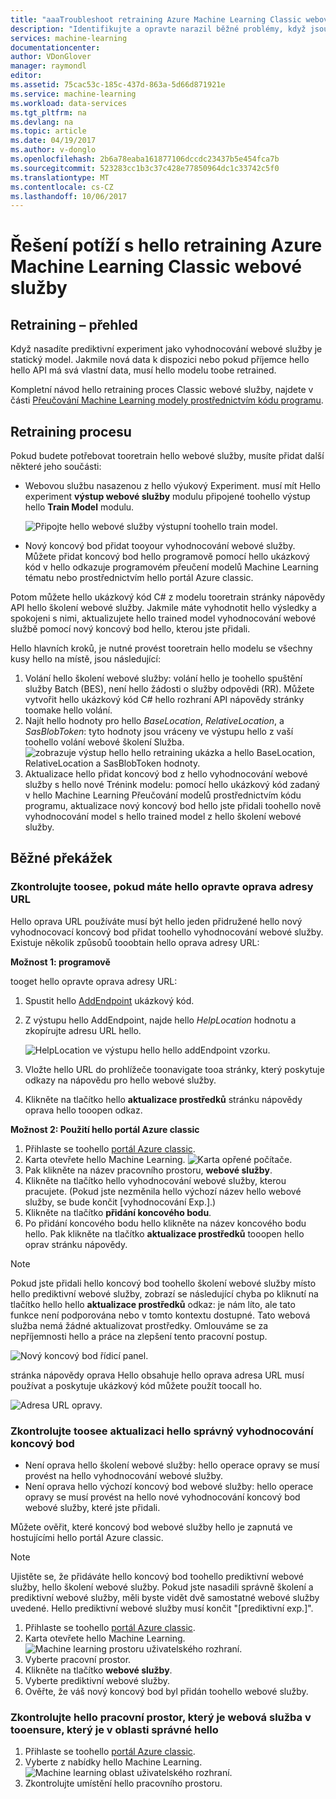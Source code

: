 ```yaml
---
title: "aaaTroubleshoot retraining Azure Machine Learning Classic webové služby | Microsoft Docs"
description: "Identifikujte a opravte narazil běžné problémy, když jsou retraining hello modelu pro webové služby Azure Machine Learning."
services: machine-learning
documentationcenter: 
author: VDonGlover
manager: raymondl
editor: 
ms.assetid: 75cac53c-185c-437d-863a-5d66d871921e
ms.service: machine-learning
ms.workload: data-services
ms.tgt_pltfrm: na
ms.devlang: na
ms.topic: article
ms.date: 04/19/2017
ms.author: v-donglo
ms.openlocfilehash: 2b6a78eaba161877106dccdc23437b5e454fca7b
ms.sourcegitcommit: 523283cc1b3c37c428e77850964dc1c33742c5f0
ms.translationtype: MT
ms.contentlocale: cs-CZ
ms.lasthandoff: 10/06/2017
---
```

# <a name="troubleshooting-hello-retraining-of-an-azure-machine-learning-classic-web-service"></a>Řešení potíží s hello retraining Azure Machine Learning Classic webové služby
## <a name="retraining-overview"></a>Retraining – přehled
Když nasadíte prediktivní experiment jako vyhodnocování webové služby je statický model. Jakmile nová data k dispozici nebo pokud příjemce hello hello API má svá vlastní data, musí hello modelu toobe retrained. 

Kompletní návod hello retraining proces Classic webové služby, najdete v části [Přeučování Machine Learning modely prostřednictvím kódu programu](machine-learning-retrain-models-programmatically.md).

## <a name="retraining-process"></a>Retraining procesu
Pokud budete potřebovat tooretrain hello webové služby, musíte přidat další některé jeho součásti:

* Webovou službu nasazenou z hello výukový Experiment. musí mít Hello experiment **výstup webové služby** modulu připojené toohello výstup hello **Train Model** modulu.  
  
    ![Připojte hello webové služby výstupní toohello train model.][image1]
* Nový koncový bod přidat tooyour vyhodnocování webové služby.  Můžete přidat koncový bod hello programově pomocí hello ukázkový kód v hello odkazuje programovém přeučení modelů Machine Learning tématu nebo prostřednictvím hello portál Azure classic.

Potom můžete hello ukázkový kód C# z modelu tooretrain stránky nápovědy API hello školení webové služby. Jakmile máte vyhodnotit hello výsledky a spokojeni s nimi, aktualizujete hello trained model vyhodnocování webové službě pomocí nový koncový bod hello, kterou jste přidali.

Hello hlavních kroků, je nutné provést tooretrain hello modelu se všechny kusy hello na místě, jsou následující:

1. Volání hello školení webové služby: volání hello je toohello spuštění služby Batch (BES), není hello žádosti o služby odpovědi (RR). Můžete vytvořit hello ukázkový kód C# hello rozhraní API nápovědy stránky toomake hello volání. 
2. Najít hello hodnoty pro hello *BaseLocation*, *RelativeLocation*, a *SasBlobToken*: tyto hodnoty jsou vráceny ve výstupu hello z vaší toohello volání webové školení Služba. 
   ![zobrazuje výstup hello hello retraining ukázka a hello BaseLocation, RelativeLocation a SasBlobToken hodnoty.][image6]
3. Aktualizace hello přidat koncový bod z hello vyhodnocování webové služby s hello nové Trénink modelu: pomocí hello ukázkový kód zadaný v hello Machine Learning Přeučování modelů prostřednictvím kódu programu, aktualizace nový koncový bod hello jste přidali toohello nově vyhodnocování model s hello trained model z hello školení webové služby.

## <a name="common-obstacles"></a>Běžné překážek
### <a name="check-toosee-if-you-have-hello-correct-patch-url"></a>Zkontrolujte toosee, pokud máte hello opravte oprava adresy URL
Hello oprava URL používáte musí být hello jeden přidružené hello nový vyhodnocovací koncový bod přidat toohello vyhodnocování webové služby. Existuje několik způsobů tooobtain hello oprava adresy URL:

**Možnost 1: programově**

tooget hello opravte oprava adresy URL:

1. Spustit hello [AddEndpoint](https://github.com/raymondlaghaeian/AML_EndpointMgmt/blob/master/Program.cs) ukázkový kód.
2. Z výstupu hello AddEndpoint, najde hello *HelpLocation* hodnotu a zkopírujte adresu URL hello.
   
   ![HelpLocation ve výstupu hello hello addEndpoint vzorku.][image2]
3. Vložte hello URL do prohlížeče toonavigate tooa stránky, který poskytuje odkazy na nápovědu pro hello webové služby.
4. Klikněte na tlačítko hello **aktualizace prostředků** stránku nápovědy oprava hello tooopen odkaz.

**Možnost 2: Použití hello portál Azure classic**

1. Přihlaste se toohello [portál Azure classic](https://manage.windowsazure.com).
2. Karta otevřete hello Machine Learning. ![Karta opřené počítače.][image4]
3. Pak klikněte na název pracovního prostoru, **webové služby**.
4. Klikněte na tlačítko hello vyhodnocování webové služby, kterou pracujete. (Pokud jste nezměnila hello výchozí název hello webové služby, se bude končit [vyhodnocování Exp.].)
5. Klikněte na tlačítko **přidání koncového bodu**.
6. Po přidání koncového bodu hello klikněte na název koncového bodu hello. Pak klikněte na tlačítko **aktualizace prostředků** tooopen hello oprav stránku nápovědy.

> [!NOTE]
> Pokud jste přidali hello koncový bod toohello školení webové služby místo hello prediktivní webové služby, zobrazí se následující chyba po kliknutí na tlačítko hello hello **aktualizace prostředků** odkaz: je nám líto, ale tato funkce není podporována nebo v tomto kontextu dostupné. Tato webová služba nemá žádné aktualizovat prostředky. Omlouváme se za nepříjemnosti hello a práce na zlepšení tento pracovní postup.
> 
> 

![Nový koncový bod řídicí panel.][image3]

stránka nápovědy oprava Hello obsahuje hello oprava adresa URL musí používat a poskytuje ukázkový kód můžete použít toocall ho.

![Adresa URL opravy.][image5]

### <a name="check-toosee-that-you-are-updating-hello-correct-scoring-endpoint"></a>Zkontrolujte toosee aktualizaci hello správný vyhodnocování koncový bod
* Není oprava hello školení webové služby: hello operace opravy se musí provést na hello vyhodnocování webové služby.
* Není oprava hello výchozí koncový bod webové služby: hello operace opravy se musí provést na hello nové vyhodnocování koncový bod webové služby, které jste přidali.

Můžete ověřit, které koncový bod webové služby hello je zapnutá ve hostujícími hello portál Azure classic. 

> [!NOTE]
> Ujistěte se, že přidáváte hello koncový bod toohello prediktivní webové služby, hello školení webové služby. Pokud jste nasadili správně školení a prediktivní webové služby, měli byste vidět dvě samostatné webové služby uvedené. Hello prediktivní webové služby musí končit "[prediktivní exp.]".
> 
> 

1. Přihlaste se toohello [portál Azure classic](https://manage.windowsazure.com).
2. Karta otevřete hello Machine Learning. ![Machine learning prostoru uživatelského rozhraní.][image4]
3. Vyberte pracovní prostor.
4. Klikněte na tlačítko **webové služby**.
5. Vyberte prediktivní webové služby.
6. Ověřte, že váš nový koncový bod byl přidán toohello webové služby.

### <a name="check-hello-workspace-that-your-web-service-is-in-tooensure-it-is-in-hello-correct-region"></a>Zkontrolujte hello pracovní prostor, který je webová služba v tooensure, který je v oblasti správné hello
1. Přihlaste se toohello [portál Azure classic](https://manage.windowsazure.com).
2. Vyberte z nabídky hello Machine Learning.
   ![Machine learning oblast uživatelského rozhraní.][image4]
3. Zkontrolujte umístění hello pracovního prostoru.

<!-- Image Links -->

[image1]: ./media/machine-learning-troubleshooting-retraining-a-model/ml-studio-tm-connnected-to-web-service-out.png
[image2]: ./media/machine-learning-troubleshooting-retraining-a-model/addEndpoint-output.png
[image3]: ./media/machine-learning-troubleshooting-retraining-a-model/azure-portal-update-resource.png
[image4]: ./media/machine-learning-troubleshooting-retraining-a-model/azure-portal-machine-learning-tab.png
[image5]: ./media/machine-learning-troubleshooting-retraining-a-model/ml-help-page-patch-url.png
[image6]: ./media/machine-learning-troubleshooting-retraining-a-model/retraining-output.png
[image7]: ./media/machine-learning-troubleshooting-retraining-a-model/web-services-tab.png
